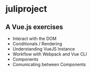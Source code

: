 # juliproject

## A Vue.js exercises
- Interact with the DOM
- Conditionals / Rendering
- Understanding VueJS Instance
- Workflow with Webpack and Vue CLI
- Components
- Comunicating between Components

